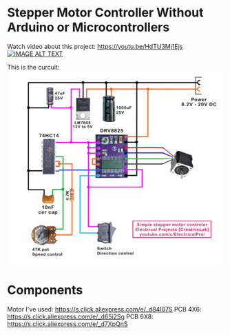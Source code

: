 # Stepper Motor Controller Without Arduino or Microcontrollers
Watch video about this project:
https://youtu.be/HdTU3Mj1Ejs
[![IMAGE ALT TEXT](http://img.youtube.com/vi/HdTU3Mj1Ejs/0.jpg)](http://www.youtube.com/watch?v=HdTU3Mj1Ejs "Video Title")

This is the curcuit:
<img src="circuit.jpg">

# Components
Motor I've used: https://s.click.aliexpress.com/e/_d84I07S
PCB 4X6: https://s.click.aliexpress.com/e/_d65i2Sg
PCB 6X8: https://s.click.aliexpress.com/e/_d7XpQnS
